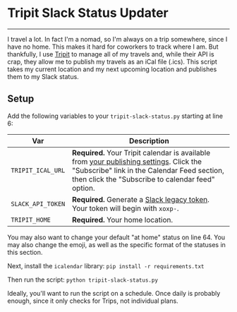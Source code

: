 # Tripit Slack Status Updater
---

I travel a lot. In fact I'm a nomad, so I'm always on a trip somewhere, since I have no home. This makes it hard for coworkers to track where I am. But thankfully, I use [Tripit](https://www.tripit.com) to manage all of my travels and, while their API is crap, they allow me to publish my travels as an iCal file (.ics). This script takes my current location and my next upcoming location and publishes them to my Slack status.

## Setup

Add the following variables to your `tripit-slack-status.py` starting at line 6:

| Var | Description |
| --- | --- |
| `TRIPIT_ICAL_URL` | **Required.** Your Tripit calendar is available from [your publishing settings](https://www.tripit.com/account/edit/section/publishing_options). Click the "Subscribe" link in the Calendar Feed section, then click the "Subscribe to calendar feed" option. |
| `SLACK_API_TOKEN` | **Required.** Generate a [Slack legacy token](https://api.slack.com/custom-integrations/legacy-tokens). Your token will begin with `xoxp-`. |
| `TRIPIT_HOME` | **Required.** Your home location. |

You may also want to change your default "at home" status on line 64. You may also change the emoji, as well as the specific format of the statuses in this section.

Next, install the `icalendar` library:
`pip install -r requirements.txt`

Then run the script:
`python tripit-slack-status.py`

Ideally, you'll want to run the script on a schedule. Once daily is probably enough, since it only checks for Trips, not individual plans.
